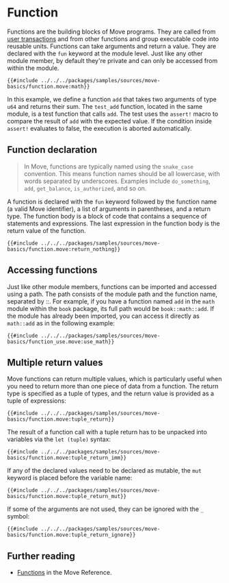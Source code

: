 # Function

Functions are the building blocks of Move programs. They are called from
[user transactions](../concepts/user-interaction.md) and from other functions and group executable
code into reusable units. Functions can take arguments and return a value. They are declared with
the `fun` keyword at the module level. Just like any other module member, by default they're private
and can only be accessed from within the module.

```move
{{#include ../../../packages/samples/sources/move-basics/function.move:math}}
```

In this example, we define a function `add` that takes two arguments of type `u64` and returns their sum.
The `test_add` function, located in the same module, is a test function that calls `add`. The test uses the
`assert!` macro to compare the result of `add` with the expected value. If the condition inside `assert!` evaluates
to false, the execution is aborted automatically.

## Function declaration

> In Move, functions are typically named using the `snake_case` convention. This means function names
> should be all lowercase, with words separated by underscores. Examples include `do_something`, `add`,
> `get_balance`, `is_authorized`, and so on.

A function is declared with the `fun` keyword followed by the function name (a valid Move
identifier), a list of arguments in parentheses, and a return type. The function body is a block of
code that contains a sequence of statements and expressions. The last expression in the function
body is the return value of the function.

```move
{{#include ../../../packages/samples/sources/move-basics/function.move:return_nothing}}
```

## Accessing functions

Just like other module members, functions can be imported and accessed using a path. The path consists
of the module path and the function name, separated by ::. For example, if you have a function named
`add` in the `math` module within the `book` package, its full path would be `book::math::add`. If the module
has already been imported, you can access it directly as `math::add` as in the following example:

```move
{{#include ../../../packages/samples/sources/move-basics/function_use.move:use_math}}
```

## Multiple return values

Move functions can return multiple values, which is particularly useful when you need to return more
than one piece of data from a function. The return type is specified as a tuple of types, and the return
value is provided as a tuple of expressions:

```move
{{#include ../../../packages/samples/sources/move-basics/function.move:tuple_return}}
```

The result of a function call with a tuple return has to be unpacked into variables via the `let (tuple)`
syntax:

```move
{{#include ../../../packages/samples/sources/move-basics/function.move:tuple_return_imm}}
```

If any of the declared values need to be declared as mutable, the `mut` keyword is placed before the
variable name:

```move
{{#include ../../../packages/samples/sources/move-basics/function.move:tuple_return_mut}}
```

If some of the arguments are not used, they can be ignored with the `_` symbol:

```move
{{#include ../../../packages/samples/sources/move-basics/function.move:tuple_return_ignore}}
```

## Further reading

- [Functions](/reference/functions.html) in the Move Reference.
